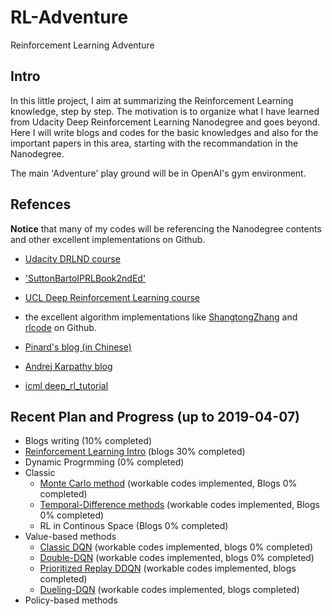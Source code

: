 # RL-Adventure
Reinforcement Learning Adventure

## Intro

In this little project, I aim at summarizing the Reinforcement Learning knowledge, step by step. The motivation is to organize what I have learned from Udacity Deep Reinforcement Learning Nanodegree and goes beyond. Here I will write blogs and codes for the basic knowledges and also for the important papers in this area, starting with the recommandation in the Nanodegree.

The main 'Adventure' play ground will be in OpenAI's gym environment.

## Refences
**Notice** that many of my codes will be referencing the Nanodegree contents and other excellent implementations on Github.

- [Udacity DRLND course](https://www.udacity.com/course/deep-reinforcement-learning-nanodegree--nd893)

- ['SuttonBartoIPRLBook2ndEd'](https://web.stanford.edu/class/psych209/Readings/SuttonBartoIPRLBook2ndEd.pdf)

- [UCL Deep Reinforcement Learning course](http://rail.eecs.berkeley.edu/deeprlcourse/)

- the excellent algorithm implementations like [ShangtongZhang](https://github.com/ShangtongZhang/DeepRL) and [rlcode](https://github.com/rlcode/reinforcement-learning) on Github.

- [Pinard's blog (in Chinese)](https://www.cnblogs.com/pinard/category/1254674.html)

- [Andrej Karpathy blog](karpathy.github.io/2016/05/31/rl/)

- [icml deep_rl_tutorial](https://icml.cc/2016/tutorials/deep_rl_tutorial.pdf)



## Recent Plan and Progress (up to 2019-04-07)

- Blogs writing (10% completed)
- [Reinforcement Learning Intro](https://github.com/quboanthony/RL-Adventure/blob/master/RL_learning/RL_Learning_blog_1.md) (blogs 30% completed)
- Dynamic Progrmming (0% completed)
- Classic
  - [Monte Carlo method](https://github.com/quboanthony/RL-Adventure/tree/master/monte-carlo) (workable codes implemented, Blogs 0% completed)
  - [Temporal-Difference methods](https://github.com/quboanthony/RL-Adventure/tree/master/temporal-difference) (workable codes implemented, Blogs 0% completed)
  - RL in Continous Space (Blogs 0% completed)
- Value-based methods
  - [Classic DQN](https://github.com/quboanthony/RL-Adventure/tree/master/p1_navigation) (workable codes implemented, blogs 0% completed)
  - [Double-DQN](https://github.com/quboanthony/RL-Adventure/tree/master/dqn-double_dqn
) (workable codes implemented, blogs 0% completed)
  - [Prioritized Replay DDQN](https://github.com/quboanthony/RL-Adventure/tree/master/dqn-Prioritized%20Experience%20Replay%20ddqn) (workable codes implemented, blogs completed)
  - [Dueling-DQN]() (workable codes implemented, blogs completed)
- Policy-based methods
